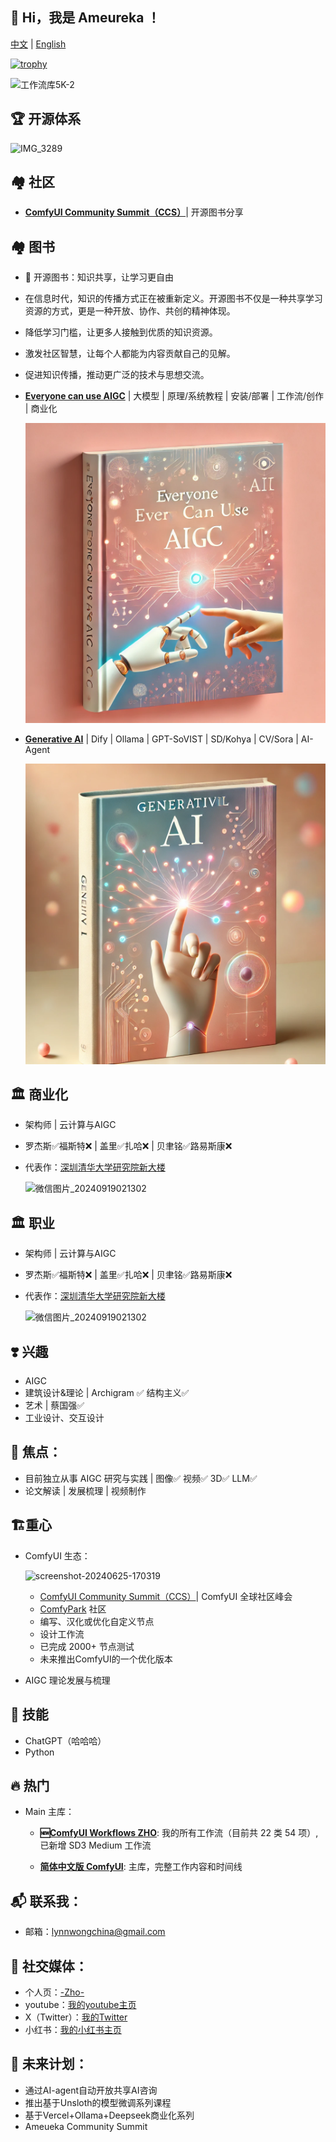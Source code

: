 <!---
- 👋 Hi, I’m Ameureka ,
- 👀 I’m interested in AI
- 🌱 I am currently working in the field of cloud computing and generative artificial intelligence.
- 💞️ I’m looking to collaborate on ...
- 📫 How to reach me ...


ameureka/ameureka is a ✨ special ✨ repository because its `README.md` (this file) appears on your GitHub profile.
You can click the Preview link to take a look at your changes.
--->


## 👋 Hi，我是 Ameureka ！

[中文](README.md) | [English](README.en.md)

<!---
![你的GitHub统计](https://github-readme-stats.vercel.app/api?username=ameureka&show_icons=true)
--->
<!---
![](https://komarev.com/ghpvc/?username=ameureka)
--->
<!---
![Visitor Count](https://visitor-badge.laobi.icu/badge?page_id=你的用户名.仓库名)
--->
<!---
[![Ashutosh's github activity graph](https://github-readme-activity-graph.vercel.app/graph?username=ameureka)](https://github.com/ashutosh00710/github-readme-activity-graph)
--->
<!---
[![Ashutosh's github activity graph](https://github-readme-activity-graph.vercel.app/graph?username=ameureka&theme=github-compact)](https://github.com/ashutosh00710/github-readme-activity-graph)
--->
[![trophy](https://github-profile-trophy.vercel.app/?username=ameureka)](https://github.com/ryo-ma/github-profile-trophy)


<!-- 暂时注释掉目前的统计 -->

<!-- <a href="https://trendshift.io/repositories/7226" target="_blank"><img src="https://trendshift.io/api/badge/repositories/7226" 
alt="ameureka%PortfolioBlog | Trendshift" style="width: 250px; height: 55px;" width="250" height="55"/></a>
<a href="https://trendshift.io/repositories/8663" target="_blank"><img src="https://trendshift.io/api/badge/repositories/8663" 
alt="ameureka%Portfolio-Pageview | Trendshift" style="width: 250px; height: 55px;" width="250" height="55"/></a>
<a href="https://trendshift.io/repositories/7073" target="_blank"><img src="https://trendshift.io/api/badge/repositories/7073" 
alt="ameureka%AI-twitterbio | Trendshift" style="width: 250px; height: 55px;" width="250" height="55"/></a> -->


![工作流库5K-2](https://github.com/user-attachments/assets/04ab4ecc-8d2f-47ca-8416-c952e6d9bfc7)



<!---
精简版
--->

## 🏆 **开源体系**

  ![IMG_3289](https://github.com/user-attachments/assets/151c10cf-d927-4650-8fb1-419df00f843b)


## 🏘️ **社区**
- [**ComfyUI Community Summit（CCS）**](https://comfycommunity.com/)| 开源图书分享
 

## 🏘️ **图书**
- 📖 开源图书：知识共享，让学习更自由
- 在信息时代，知识的传播方式正在被重新定义。开源图书不仅是一种共享学习资源的方式，更是一种开放、协作、共创的精神体现。
- 降低学习门槛，让更多人接触到优质的知识资源。
- 激发社区智慧，让每个人都能为内容贡献自己的见解。
- 促进知识传播，推动更广泛的技术与思想交流。

- [**Everyone can use AIGC**](https://aigcbook.ameureka.com/) | 大模型 | 原理/系统教程 | 安装/部署 | 工作流/创作 | 商业化
  
  ![pic-everyone can use aigc](https://github.com/ameureka/ameureka/blob/main/files/Everyone%20can%20use%20AIGC.webp)

- [**Generative AI**](https://genaibook.ameureka.com/) | Dify | Ollama | GPT-SoVIST | SD/Kohya | CV/Sora | AI-Agent
  
  ![pic-generative ai](https://github.com/ameureka/ameureka/blob/main/files/Generative%20AI.webp)

## 🏛️ **商业化**
- 架构师 | 云计算与AIGC
- 罗杰斯✅福斯特❌ | 盖里✅扎哈❌ | 贝聿铭✅路易斯康❌
- 代表作：[深圳清华大学研究院新大楼](https://www.archdaily.cn/cn/1019678/shen-zhen-qing-hua-da-xue-yan-jiu-yuan-xin-da-lou-hua-yang-guo-ji)
  
  ![微信图片_20240919021302](https://github.com/user-attachments/assets/299cfc24-a14f-43df-a22f-676a0c953c8e)

## 🏛️ **职业**
- 架构师 | 云计算与AIGC
- 罗杰斯✅福斯特❌ | 盖里✅扎哈❌ | 贝聿铭✅路易斯康❌
- 代表作：[深圳清华大学研究院新大楼](https://www.archdaily.cn/cn/1019678/shen-zhen-qing-hua-da-xue-yan-jiu-yuan-xin-da-lou-hua-yang-guo-ji)
  
  ![微信图片_20240919021302](https://github.com/user-attachments/assets/299cfc24-a14f-43df-a22f-676a0c953c8e)


## ❣️ **兴趣**
- AIGC
- 建筑设计&理论 | Archigram ✅ 结构主义✅
- 艺术 | 蔡国强✅
- 工业设计、交互设计

## 🤖 **焦点**：
- 目前独立从事 AIGC 研究与实践 | 图像✅ 视频✅ 3D✅ LLM✅
- 论文解读 | 发展梳理 | 视频制作

## 🏗️**重心**
- ComfyUI 生态：
  
  ![screenshot-20240625-170319](https://github.com/user-attachments/assets/f46f769d-f168-454c-9c7b-ed8bcd727c1d)

    - [ComfyUI Community Summit（CCS）](https://comfycommunity.com/)| ComfyUI 全球社区峰会
    - [ComfyPark](comfypark.cn) 社区
    - 编写、汉化或优化自定义节点
    - 设计工作流
    - 已完成 2000+ 节点测试
    - 未来推出ComfyUI的一个优化版本
- AIGC 理论发展与梳理

## 🌟 **技能**
- ChatGPT（哈哈哈）
- Python

## 🔥 **热门**

- Main 主库：

    - **🆕[ComfyUI Workflows ZHO](https://github.com/ZHO-ZHO-ZHO/ComfyUI-Workflows-ZHO)**: 我的所有工作流（目前共 22 类 54 项）,已新增 SD3 Medium 工作流

    - **[简体中文版 ComfyUI](https://github.com/ZHO-ZHO-ZHO/ComfyUI-ZHO-Chinese)**: 主库，完整工作内容和时间线


## 📬 **联系我**：
- 邮箱：lynnwongchina@gmail.com

## 🔗 **社交媒体**：
- 个人页：[-Zho-](https://portfolio.ameureka.com/)
- youtube：[我的youtube主页](https://www.youtube.com/@ameureka-ai)
- X（Twitter）：[我的Twitter](https://x.com/am_eureka)
- 小红书：[我的小红书主页](https://www.xiaohongshu.com/user/profile/5df6e93200000000010051d0?tab=note&subTab=note)

## 📅 **未来计划**：
- 通过AI-agent自动开放共享AI咨询
- 推出基于Unsloth的模型微调系列课程
- 基于Vercel+Ollama+Deepseek商业化系列
- Ameueka Community Summit

